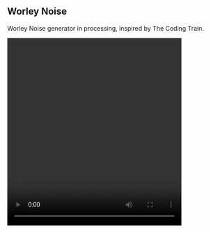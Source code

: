 ## Worley Noise
Worley Noise generator in processing, inspired by The Coding Train.

<video src="./WorleyNoise.mp4" height="430" width="400"/>
